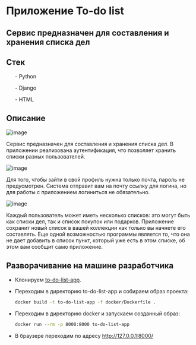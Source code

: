 # Приложение To-do list

## Сервис предназначен для составления и хранения списка дел
## Стек
<ul>- Python</ul>
<ul>- Django</ul>
<ul>- HTML</ul>

## Описание

![image](https://user-images.githubusercontent.com/86165052/183287596-1327cdc9-65cc-46d9-96e3-e802c3ed3df3.png)

Сервис предназначен для составления и хранения списка дел. В приложении реализована аутентификация, что позволяет хранить списки разных пользователей.

![image](https://user-images.githubusercontent.com/86165052/183287612-c1bff677-0920-4064-9e85-eb1bce25ba16.png)

Для того, чтобы зайти в свой профиль нужна только почта, пароль не предусмотрен. Система отправит вам на почту ссылку для логина, но для работы с приложением логиниться не обязательно.

![image](https://user-images.githubusercontent.com/86165052/183287644-9eae9227-4368-45ff-9d79-fafc524a6d29.png)

Каждый пользователь может иметь несколько списков: это могут быть как списки дел, так и список покупок или подарков. Приложение сохранит новый список в вашей коллекции как только вы начнете его составлять. Еще одной возможностью программы является то, что она не дает добавить в список пункт, который уже есть в этом списке, об этом вам сообщит само приложение.

## Разворачивание на машине разработчика

* Клонируем [to-do-list-app](https://github.com/Nenavsegda/to-do-list-app).
* Переходим в директорию to-do-list-app и собираем образ проекта:

  ```bash
  docker build -t to-do-list-app -f docker/Dockerfile .
  ```

* Переходим в директорию docker и запускаем созданный образ:

  ```bash
  docker run --rm -p 8000:8000 to-do-list-app
  ```
  
* В браузере переходим по адресу http://127.0.0.1:8000/
